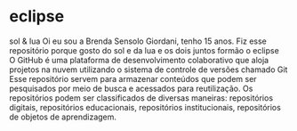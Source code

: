 # eclipse
sol &amp; lua
Oi eu sou a Brenda Sensolo Giordani, tenho 15 anos.
Fiz esse repositório porque gosto do sol e da lua e os dois juntos formão o eclipse   
O GitHub é uma plataforma de desenvolvimento colaborativo que aloja projetos na nuvem utilizando o sistema de controle de versões chamado Git
Esse repositório servem para armazenar conteúdos que podem ser pesquisados por meio de busca e acessados para reutilização.
Os repositórios podem ser classificados de diversas maneiras: repositórios digitais, repositórios educacionais, repositórios institucionais, repositórios de objetos de aprendizagem.
